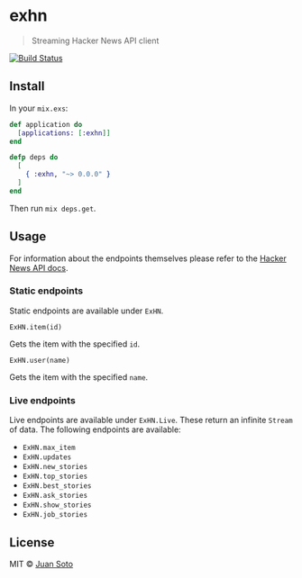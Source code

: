 # exhn

> Streaming Hacker News API client

[![Build Status](https://travis-ci.org/sotojuan/exhn.svg?branch=master)](https://travis-ci.org/sotojuan/exhn)

## Install

In your `mix.exs`:

```elixir
def application do
  [applications: [:exhn]]
end

defp deps do
  [
    { :exhn, "~> 0.0.0" }
  ]
end
```

Then run `mix deps.get`.

## Usage

For information about the endpoints themselves please refer to the [Hacker News API docs](https://github.com/HackerNews/API).

### Static endpoints

Static endpoints are available under `ExHN`.

`ExHN.item(id)`

Gets the item with the specified `id`.

`ExHN.user(name)`

Gets the item with the specified `name`.

### Live endpoints

Live endpoints are available under `ExHN.Live`. These return an infinite `Stream` of data. The following endpoints are available:

* `ExHN.max_item`
* `ExHN.updates`
* `ExHN.new_stories`
* `ExHN.top_stories`
* `ExHN.best_stories`
* `ExHN.ask_stories`
* `ExHN.show_stories`
* `ExHN.job_stories `

## License

MIT © [Juan Soto](https://juansoto.me)
